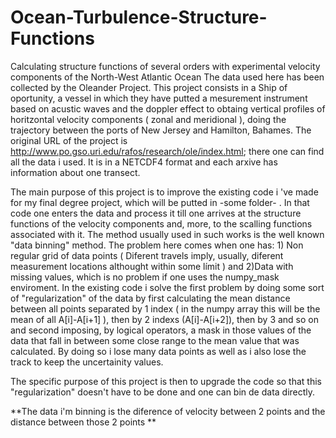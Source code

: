 # Ocean-Turbulence-Structure-Functions
Calculating structure functions of several orders with experimental velocity components of the North-West Atlantic Ocean
The data used here has been collected by the Oleander Project. This project consists in a Ship of oportunity, a vessel in which they have putted a mesurement instrument based on acustic waves and the doppler effect to obtaing vertical profiles of horitzontal velocity components ( zonal and meridional ),  doing the trajectory between the ports of New Jersey and Hamilton, Bahames. The original URL of the project is http://www.po.gso.uri.edu/rafos/research/ole/index.html; there one can find all the data i used. It is in a NETCDF4 format and each arxive has information about one transect.

The main purpose of this project is to improve the existing code i 've made for my final degree project, which will be putted in -some folder- . In that code one enters the data and process it till one arrives at the structure functions of the velocity components and, more, to the scalling functions associated with it. The method usually used in such works is the well known "data binning" method. The problem here comes when one has: 1) Non regular grid of data points ( Diferent travels imply, usually, diferent measurement locations althought within some límit ) and 2)Data with missing values, which is no problem if one uses the numpy_mask enviroment. In the existing code i solve the first problem by doing some sort of "regularization" of the data by first calculating the mean distance between all points separated by 1 index ( in the numpy array this will be the mean of all A[i]-A[i+1] ), then by 2 indexs (A[i]-A[i+2]), then by 3 and so on and second imposing, by logical operators, a mask in those values of the data that fall in between some close range to the mean value that was calculated. By doing so i lose many data points as well as i also lose the track to keep the uncertainity values. 

The specific purpose of this project is then to upgrade the code so that this "regularization" doesn't have to be done and one can bin de data directly.

**The data i'm binning is the diference of velocity between 2 points and the distance between those 2 points **

